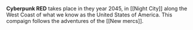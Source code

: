 **Cyberpunk RED** takes place in they year 2045, in [[Night City]] along the West Coast of what we know as the United States of America. This compaign follows the adventures of the [[New mercs]].